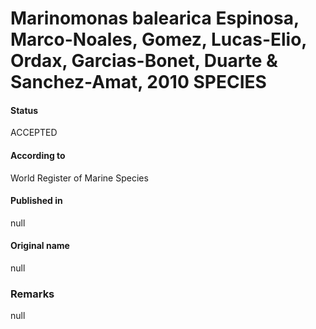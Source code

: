 Marinomonas balearica Espinosa, Marco-Noales, Gomez, Lucas-Elio, Ordax, Garcias-Bonet, Duarte & Sanchez-Amat, 2010 SPECIES
=======

#### Status
ACCEPTED

#### According to
World Register of Marine Species

#### Published in
null

#### Original name
null

### Remarks
null